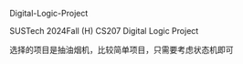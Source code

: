 Digital-Logic-Project


SUSTech 2024Fall (H) CS207 Digital Logic Project


选择的项目是抽油烟机，比较简单项目，只需要考虑状态机即可
